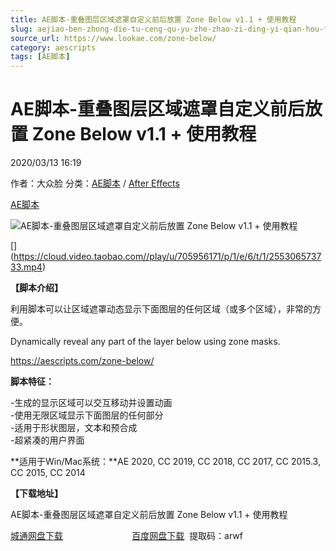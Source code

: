 ```yaml
---
title: AE脚本-重叠图层区域遮罩自定义前后放置 Zone Below v1.1 + 使用教程
slug: aejiao-ben-zhong-die-tu-ceng-qu-yu-zhe-zhao-zi-ding-yi-qian-hou-fang-zhi-zone-below-v1-1-shi-yong-jiao-cheng
source_url: https://www.lookae.com/zone-below/
category: aescripts
tags: [AE脚本]
---
```

# AE脚本-重叠图层区域遮罩自定义前后放置 Zone Below v1.1 + 使用教程

2020/03/13 16:19

作者：大众脸
分类：[AE脚本](https://www.lookae.com/after-effects/aescripts/) / [After Effects](https://www.lookae.com/after-effects/)

[AE脚本](https://www.lookae.com/tag/ae%e8%84%9a%e6%9c%ac/)

![AE脚本-重叠图层区域遮罩自定义前后放置 Zone Below v1.1 + 使用教程](https://www.lookae.com/wp-content/uploads/2020/03/Zone-Below.jpg "AE脚本-重叠图层区域遮罩自定义前后放置 Zone Below v1.1 + 使用教程-LookAE.com")

[﻿﻿﻿[﻿﻿]("https://cloud.video.taobao.com//play/u/705956171/p/1/e/6/t/1/255306573733.mp4)](https://cloud.video.taobao.com//play/u/705956171/p/1/e/6/t/1/255306573733.mp4)

**【脚本介绍】**

利用脚本可以让区域遮罩动态显示下面图层的任何区域（或多个区域），非常的方便。

Dynamically reveal any part of the layer below using zone masks.

https://aescripts.com/zone-below/

**脚本特征：**

-生成的显示区域可以交互移动并设置动画  
-使用无限区域显示下面图层的任何部分  
-适用于形状图层，文本和预合成  
-超紧凑的用户界面

**适用于Win/Mac系统：**AE 2020, CC 2019, CC 2018, CC 2017, CC 2015.3, CC 2015, CC 2014

**【下载地址】**

AE脚本-重叠图层区域遮罩自定义前后放置 Zone Below v1.1 + 使用教程

[城通网盘下载](https://72k.us/file/680462-428827763)                            [百度网盘下载](https://pan.baidu.com/s/1VHxD9hK2PbpokBA8rqs8TQ)  提取码：arwf
